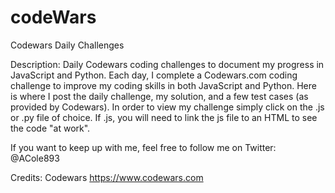 # codeWars

Codewars Daily Challenges

Description:
Daily Codewars coding challenges to document my progress in JavaScript and Python. Each day, I complete a Codewars.com coding challenge to improve my coding skills in both JavaScript and Python. Here is where I post the daily challenge, my solution, and a few test cases (as provided by Codewars). In order to view my challenge simply click on the .js or .py file of choice. If .js, you will need to link the js file to an HTML to see the code "at work". 


If you want to keep up with me, feel free to follow me on Twitter:  @ACole893

Credits:
Codewars
https://www.codewars.com

